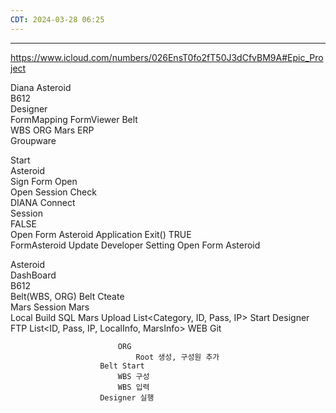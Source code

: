 ```yaml
---
CDT: 2024-03-28 06:25
---
```

---
https://www.icloud.com/numbers/026EnsT0fo2fT50J3dCfvBM9A#Epic_Project

Diana	Asteroid		
		B612	
		Designer	
			FormMapping
			FormViewer
		Belt	
			WBS
			ORG
Mars	ERP		
	Groupware		
			


Start						
	Asteroid					
		Sign Form Open				
			Open Session Check			
				DIANA Connect		
				Session		
					FALSE	
						Open Form Asteroid
						Application Exit()
					TRUE	
						FormAsteroid Update
						Developer Setting
						Open Form Asteroid


Asteroid									
	DashBoard								
	B612								
	Belt(WBS, ORG)					Belt Cteate			
		Mars Session					Mars		
		Local Build 						SQL	
		Mars Upload							List<Category, ID, Pass, IP>
		Start Designer						FTP	
									List<ID, Pass, IP, LocalInfo, MarsInfo>
								WEB	
								Git	
									
							ORG		
								Root 생성, 구성원 추가	
						Belt Start			
							WBS 구성		
							WBS 입력		
						Designer 실행		